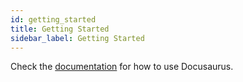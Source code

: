```yaml
---
id: getting_started
title: Getting Started
sidebar_label: Getting Started
---
```


Check the [documentation](https://docusaurus.io) for how to use Docusaurus.
